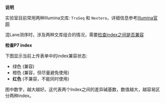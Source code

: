 
**说明**

实验室目前常用两种Illumina文库: `TruSeq` 和 `Nextera`，详细信息参考[Illumina官网]()  

混Lane测序时，涉及两种文库组合的情况，需要[检查index之间是否兼容](http://192.168.206.171:6611/tools/hiseq_index)    


**检查P7 index**

下图显示当前上传表单中的index兼容状态:

+ 绿色  (兼容)    
+ 橙色  (兼容，但尽量避免使用)    
+ **红色**  (不兼容，不能同时使用)

图中数字，越大越好。这代表两个Index之间的差异碱基数，数值越大，越容易区分两种index。
